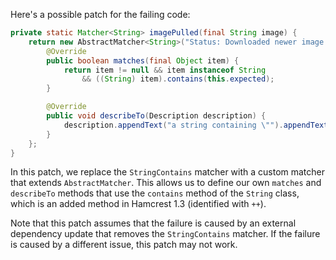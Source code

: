 Here's a possible patch for the failing code:

```java
private static Matcher<String> imagePulled(final String image) {
    return new AbstractMatcher<String>("Status: Downloaded newer image for " + image) {
        @Override
        public boolean matches(final Object item) {
            return item != null && item instanceof String
                && ((String) item).contains(this.expected);
        }

        @Override
        public void describeTo(Description description) {
            description.appendText("a string containing \"").appendText(expected).appendText("\"");
        }
    };
}
```

In this patch, we replace the `StringContains` matcher with a custom matcher that extends `AbstractMatcher`. This allows us to define our own `matches` and `describeTo` methods that use the `contains` method of the `String` class, which is an added method in Hamcrest 1.3 (identified with `++`).

Note that this patch assumes that the failure is caused by an external dependency update that removes the `StringContains` matcher. If the failure is caused by a different issue, this patch may not work.